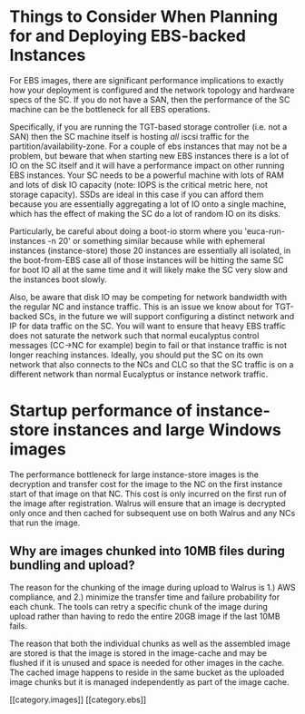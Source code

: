 # Things to Consider When Planning for and Deploying EBS-backed Instances
For EBS images, there are significant performance implications to exactly how your deployment is configured and the network topology and hardware specs of the SC. If you do not have a SAN, then the performance of the SC machine can be the bottleneck for all EBS operations.

Specifically, if you are running the TGT-based storage controller (i.e. not a SAN) then the SC machine itself is hosting *all* iscsi traffic for the partition/availability-zone. For a couple of ebs instances that may not be a problem, but beware that when starting new EBS instances there is a lot of IO on the SC itself and it will have a performance impact on other running EBS instances. Your SC needs to be a powerful machine with lots of RAM and lots of disk IO capacity (note: IOPS is the critical metric here, not storage capacity). SSDs are ideal in this case if you can afford them because you are essentially aggregating a lot of IO onto a single machine, which has the effect of making the SC do a lot of random IO on its disks.

Particularly, be careful about doing a boot-io storm where you 'euca-run-instances -n 20' or something similar because while with ephemeral instances (instance-store) those 20 instances are essentially all isolated, in the boot-from-EBS case all of those instances will be hitting the same SC for boot IO all at the same time and it will likely make the SC very slow and the instances boot slowly.

Also, be aware that disk IO may be competing for network bandwidth with the regular NC and instance traffic. This is an issue we know about for TGT-backed SCs, in the future we will support configuring a distinct network and IP for data traffic on the SC. You will want to ensure that heavy EBS traffic does not saturate the network such that normal eucalyptus control messages (CC->NC for example) begin to fail or that instance traffic is not longer reaching instances. Ideally, you should put the SC on its own network that also connects to the NCs and CLC so that the SC traffic is on a different network than normal Eucalyptus or instance network traffic.

# Startup performance of instance-store instances and large Windows images
The performance bottleneck for large instance-store images is the decryption and transfer cost for the image to the NC on the first instance start of that image on that NC. This cost is only incurred on the first run of the image after registration. Walrus will ensure that an image is decrypted only once and then cached for subsequent use on both Walrus and any NCs that run the image.

## Why are images chunked into 10MB files during bundling and upload?
The reason for the chunking of the image during upload to Walrus is 1.) AWS compliance, and 2.) minimize the transfer time and failure probability for each chunk. The tools can retry a specific chunk of the image during upload rather than having to redo the entire 20GB image if the last 10MB fails.

The reason that both the individual chunks as well as the assembled image are stored is that the image is stored in the image-cache and may be flushed if it is unused and space is needed for other images in the cache. The cached image happens to reside in the same bucket as the uploaded image chunks but it is managed independently as part of the image cache.

[[category.images]] [[category.ebs]]
